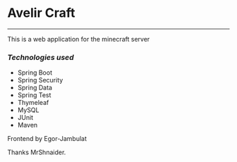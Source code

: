 # Avelir Craft
---

This is a web application for the minecraft server

### *Technologies used*
* Spring Boot
* Spring Security
* Spring Data
* Spring Test
* Thymeleaf
* MySQL
* JUnit
* Maven

Frontend by Egor-Jambulat

Thanks MrShnaider.
